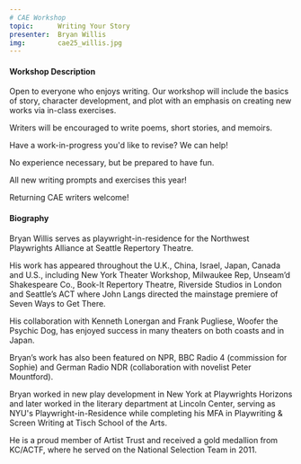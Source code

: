 ```yaml
---
# CAE Workshop
topic:      Writing Your Story
presenter:  Bryan Willis
img:        cae25_willis.jpg
---
```


#### Workshop Description

Open to everyone who enjoys writing. Our workshop will
include the basics of story, character development, and plot
with an emphasis on creating new works via in-class exercises.

Writers will be encouraged to write poems, short stories, and memoirs.

Have a work-in-progress you'd like to revise? We can help!

No experience necessary, but be prepared to have fun.

All new writing prompts and exercises this year!

Returning CAE writers welcome!

#### Biography

Bryan Willis serves as playwright-in-residence for the Northwest
Playwrights Alliance at Seattle Repertory Theatre.

His work has appeared throughout the U.K., China, Israel,
Japan, Canada and U.S., including New York Theater Workshop,
Milwaukee Rep, Unseam’d Shakespeare Co., Book-It Repertory Theatre,
Riverside Studios in London and Seattle’s ACT where John
Langs directed the mainstage premiere of Seven Ways to Get There.

His collaboration with Kenneth Lonergan and Frank Pugliese,
Woofer the Psychic Dog, has enjoyed success in many theaters
on both coasts and in Japan.

Bryan’s work has also been featured on NPR, BBC Radio 4
(commission for Sophie) and German Radio NDR (collaboration with novelist Peter Mountford).

Bryan worked in new play development in New York at Playwrights
Horizons and later worked in the literary department at
Lincoln Center, serving as NYU's Playwright-in-Residence
while completing his MFA in Playwriting & Screen
Writing at Tisch School of the Arts.

He is a proud member of Artist Trust and received a gold medallion
from KC/ACTF, where he served on the National Selection Team in 2011.
